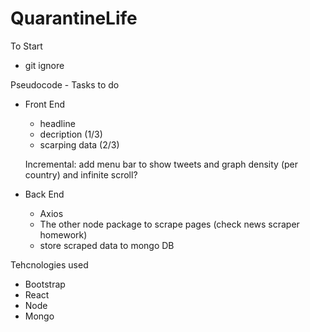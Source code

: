 # QuarantineLife

To Start
- git ignore

Pseudocode - Tasks to do 
- Front End
    - headline
    - decription (1/3)
    - scarping data (2/3)

    Incremental: add menu bar to show tweets and graph density (per country) and infinite scroll?

- Back End
    - Axios
    - The other node package to scrape pages (check news scraper homework)
    - store scraped data to mongo DB



Tehcnologies used
- Bootstrap
- React
- Node
- Mongo